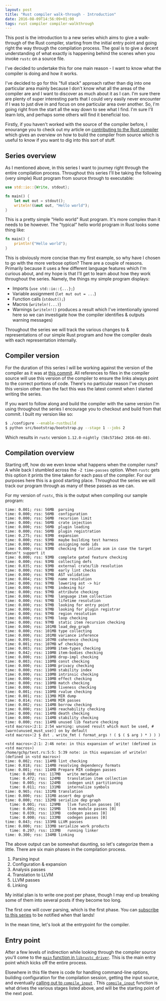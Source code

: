 ```yaml
---
layout: post
title: "Rust compiler walk-through - Introduction"
date: 2016-08-09T14:56:09+01:00
tags: rust compiler compiler-walkthrough
---
```


This post is the introduction to a new series which aims to give a walk-through
of the Rust compiler, starting from the initial entry point and going right
the way through the compilation process. The goal is to give a decent
understanding of what exactly is happening behind the scenes when you invoke
`rustc` on a source file.

I've decided to undertake this for one main reason - I want to know what the
compiler is doing and how it works.

I've decided to go for this "full stack" approach rather than dig into
one particular area mainly because I don't know what all the areas of
the compiler are and I want to discover as much about it as I can. I'm
sure there are plenty of super interesting parts that I could very easily
never encounter if I was to just dive in and focus on one particular
area over another. So, I'm going right from the start all the way down
to see what I find. I'm sure I'll learn lots, and perhaps some others
will find it beneficial too.

Firstly, if you haven't worked with the source of the compiler before,
I enourange you to check out my article on [contributing to the Rust
compiler](/contributing-to-the-rust-compiler) which gives an overview
on how to build the compiler from source which is useful to know if you
want to dig into this sort of stuff.

## Series overview

As I mentioned above, in this series I want to journey right through the
entire compilation process. Throughout this series I'll be taking the
following (very simple) Rust program from source through to executable:

```rust
use std::io::{Write, stdout};

fn main() {
    let mut out = stdout();
    writeln!(&mut out, "Hello world");
}
```

This is a pretty simple "Hello world" Rust program. It's more complex
than it needs to be however. The "typical" hello world program in Rust
looks some thing like:

```rust
fn main() {
    println!("Hello world");
}
```

This is obviously more concise than my first example, so why have I
chosen to go with the more verbose option? There are a couple of
reasons. Primarily because it uses a few different language features which
I'm curious about, and my hope is that I'll get to learn about how they work
throughout the series. Namely, the things my simple program displays:

- Imports (`use std::io::{...};`)
- Variable assignment (`let mut out = ...`)
- Function calls (`stdout();`)
- Macros (`writeln!(...)`)
- Warnings (`writeln!()` produces a result which I've intentionally
ignored here so we can investigate how the compiler identifies & outputs
warning messages)

Throughout the series we will track the various changes to &
representations of our simple Rust program and how the compiler deals
with each representation internally.

## Compiler version

For the duration of this series I will be working against the version of the
compiler as it was at [this commit][rustc-commit]. All references to files in
the compiler source will use this version of the compiler to ensure the links
always point to the correct portions of code. There's no particular reason I've
chosen this version other than the fact this was the latest commit when I
started writing the series.

If you want to follow along and build the compiler with the same version I'm
using throughout the series I encourage you to checkout and build from that
commit. I built my version like so:

```bash
$ ./configure --enable-rustbuild
$ python src/bootstrap/bootstrap.py --stage 1 --jobs 2
```

Which results in `rustc` version `1.12.0-nightly (58c5716e2 2016-08-08)`.

## Compilation overview

Starting off, how do we even know what happens when the compiler runs? A while
back I stumbled across the `-Z time-passes` option. When `rustc` gets this
option it prints the time taken for each pass of the compiler. For our purposes
here this is a good starting place. Throughout the series we will track our
program through as many of these passes as we can.

For my version of `rustc`, this is the output when compiling our sample
program:

```
time: 0.001; rss: 56MB	parsing
time: 0.000; rss: 56MB	configuration
time: 0.000; rss: 56MB	recursion limit
time: 0.000; rss: 56MB	crate injection
time: 0.000; rss: 56MB	plugin loading
time: 0.000; rss: 56MB	plugin registration
time: 0.275; rss: 93MB	expansion
time: 0.000; rss: 93MB	maybe building test harness
time: 0.000; rss: 93MB	assigning node ids
time: 0.000; rss: 93MB	checking for inline asm in case the target doesn't support it
time: 0.000; rss: 93MB	complete gated feature checking
time: 0.000; rss: 93MB	collecting defs
time: 0.035; rss: 93MB	external crate/lib resolution
time: 0.000; rss: 93MB	early lint checks
time: 0.000; rss: 97MB	AST validation
time: 0.004; rss: 97MB	name resolution
time: 0.000; rss: 97MB	lowering ast -> hir
time: 0.000; rss: 97MB	indexing hir
time: 0.000; rss: 97MB	attribute checking
time: 0.000; rss: 97MB	language item collection
time: 0.000; rss: 97MB	lifetime resolution
time: 0.000; rss: 97MB	looking for entry point
time: 0.000; rss: 97MB	looking for plugin registrar
time: 0.000; rss: 97MB	region resolution
time: 0.000; rss: 97MB	loop checking
time: 0.000; rss: 97MB	static item recursion checking
time: 0.000; rss: 101MB	load_dep_graph
time: 0.000; rss: 101MB	type collecting
time: 0.000; rss: 101MB	variance inference
time: 0.095; rss: 107MB	coherence checking
time: 0.001; rss: 107MB	wf checking
time: 0.003; rss: 109MB	item-types checking
time: 0.042; rss: 110MB	item-bodies checking
time: 0.000; rss: 110MB	drop-impl checking
time: 0.003; rss: 110MB	const checking
time: 0.000; rss: 110MB	privacy checking
time: 0.000; rss: 110MB	stability index
time: 0.000; rss: 110MB	intrinsic checking
time: 0.000; rss: 110MB	effect checking
time: 0.000; rss: 110MB	match checking
time: 0.000; rss: 110MB	liveness checking
time: 0.001; rss: 110MB	rvalue checking
time: 0.001; rss: 113MB	MIR dump
time: 0.014; rss: 114MB	MIR passes
time: 0.002; rss: 114MB	borrow checking
time: 0.000; rss: 114MB	reachability checking
time: 0.000; rss: 114MB	death checking
time: 0.000; rss: 114MB	stability checking
time: 0.000; rss: 114MB	unused lib feature checking
<std macros>:2:1: 2:54 warning: unused result which must be used, #[warn(unused_must_use)] on by default 
<std macros>:2 $ dst . write_fmt ( format_args ! ( $ ( $ arg ) * ) ) )
               ^~~~~~~~~~~~~~~~~~~~~~~~~~~~~~~~~~~~~~~~~~~~~~~~~~~~~
<std macros>:2:1: 2:46 note: in this expansion of write! (defined in <std macros>)
/home/gchp/test.rs:5:5: 5:39 note: in this expansion of writeln! (defined in <std macros>)
time: 0.002; rss: 114MB	lint checking
time: 0.018; rss: 114MB	resolving dependency formats
time: 0.001; rss: 114MB	Prepare MIR codegen passes
  time: 0.000; rss: 117MB	write metadata
  time: 0.472; rss: 124MB	translation item collection
  time: 0.005; rss: 124MB	codegen unit partitioning
  time: 0.011; rss: 131MB	internalize symbols
time: 0.965; rss: 131MB	translation
time: 0.000; rss: 131MB	assert dep graph
time: 0.000; rss: 132MB	serialize dep graph
  time: 0.001; rss: 129MB	llvm function passes [0]
  time: 0.001; rss: 129MB	llvm module passes [0]
  time: 0.039; rss: 133MB	codegen passes [0]
  time: 0.000; rss: 133MB	codegen passes [0]
time: 0.043; rss: 133MB	LLVM passes
time: 0.000; rss: 133MB	serialize work products
  time: 0.297; rss: 133MB	running linker
time: 0.300; rss: 134MB	linking
```

The above output can be somewhat daunting, so let's categorize them a little.
There are six main phases in the compilation process.

1. Parsing input
2. Configuration & expansion
3. Analysis passes
4. Translation to LLVM
5. LLVM passes
6. Linking

My initial plan is to write one post per phase, though I may end up breaking
some of them into several posts if they become too long.

The first one will cover parsing, which is the first phase. You can
[subscribe to this series]( /tags/compiler-walkthrough/atom.xml) to be notified
when that lands!

In the mean time, let's look at the entrypoint for the compiler.

## Entry point

After a few levels of indirection while looking through the compiler source
you'll come to the [`main` function in `librustc_driver`][driver-main]. This
is the main entry point which kicks off the entire process.

Elsewhere in this file there is code for handling command-line options, building
configuration for the compilation session, getting the input source, and
eventually [calling out to `compile_input`][driver-compile-input] . This
[`compile_input`][compile-input] function is what drives the various stages
listed above, and will be the starting point of the next post.

[rustc-commit]: https://github.com/rust-lang/rust/tree/58c5716e2d2b89c18cf2ac996376c9720b65b51d
[driver-main]: https://github.com/rust-lang/rust/blob/58c5716e2d2b89c18cf2ac996376c9720b65b51d/src/librustc_driver/lib.rs#L1113-L1116
[driver-compile-input]: https://github.com/rust-lang/rust/blob/58c5716e2d2b89c18cf2ac996376c9720b65b51d/src/librustc_driver/lib.rs#L226-L227
[compile-input]: https://github.com/rust-lang/rust/blob/58c5716e2d2b89c18cf2ac996376c9720b65b51d/src/librustc_driver/driver.rs#L66
